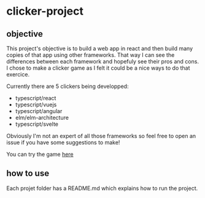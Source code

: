 # clicker-project

## objective

This project's objective is to build a web app in react and then build many copies of that app using other frameworks. That way I can see the differences between each framework and hopefuly see their pros and cons. I chose to make a clicker game as I felt it could be a nice ways to do that exercice.

Currently there are 5 clickers being developped:
- typescript/react
- typescript/vuejs
- typescript/angular
- elm/elm-architecture
- typescript/svelte

Obviously I'm not an expert of all those frameworks so feel free to open an issue if you have some suggestions to make!

You can try the game [here](https://hellperkk.github.io/clicker-project/)


## how to use

Each projet folder has a README.md which explains how to run the project.